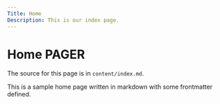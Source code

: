 ```yaml
---
Title: Home
Description: This is our index page.
---
```


Home PAGER
==========================

The source for this page is in `content/index.md`.

This is a sample home page written in markdown with some frontmatter defined.
